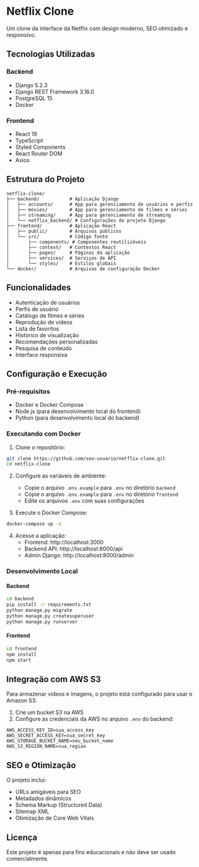 # Netflix Clone

Um clone da interface da Netflix com design moderno, SEO otimizado e responsivo.

## Tecnologias Utilizadas

### Backend
- Django 5.2.3
- Django REST Framework 3.16.0
- PostgreSQL 15
- Docker

### Frontend
- React 19
- TypeScript
- Styled Components
- React Router DOM
- Axios

## Estrutura do Projeto

```
netflix-clone/
├── backend/           # Aplicação Django
│   ├── accounts/      # App para gerenciamento de usuários e perfis
│   ├── movies/        # App para gerenciamento de filmes e séries
│   ├── streaming/     # App para gerenciamento de streaming
│   └── netflix_backend/ # Configurações do projeto Django
├── frontend/          # Aplicação React
│   ├── public/        # Arquivos públicos
│   └── src/           # Código fonte
│       ├── components/ # Componentes reutilizáveis
│       ├── context/   # Contextos React
│       ├── pages/     # Páginas da aplicação
│       ├── services/  # Serviços de API
│       └── styles/    # Estilos globais
└── docker/            # Arquivos de configuração Docker
```

## Funcionalidades

- Autenticação de usuários
- Perfis de usuário
- Catálogo de filmes e séries
- Reprodução de vídeos
- Lista de favoritos
- Histórico de visualização
- Recomendações personalizadas
- Pesquisa de conteúdo
- Interface responsiva

## Configuração e Execução

### Pré-requisitos
- Docker e Docker Compose
- Node.js (para desenvolvimento local do frontend)
- Python (para desenvolvimento local do backend)

### Executando com Docker

1. Clone o repositório:
```bash
git clone https://github.com/seu-usuario/netflix-clone.git
cd netflix-clone
```

2. Configure as variáveis de ambiente:
   - Copie o arquivo `.env.example` para `.env` no diretório `backend`
   - Copie o arquivo `.env.example` para `.env` no diretório `frontend`
   - Edite os arquivos `.env` com suas configurações

3. Execute o Docker Compose:
```bash
docker-compose up -d
```

4. Acesse a aplicação:
   - Frontend: http://localhost:3000
   - Backend API: http://localhost:8000/api
   - Admin Django: http://localhost:8000/admin

### Desenvolvimento Local

#### Backend
```bash
cd backend
pip install -r requirements.txt
python manage.py migrate
python manage.py createsuperuser
python manage.py runserver
```

#### Frontend
```bash
cd frontend
npm install
npm start
```

## Integração com AWS S3

Para armazenar vídeos e imagens, o projeto está configurado para usar o Amazon S3:

1. Crie um bucket S3 na AWS
2. Configure as credenciais da AWS no arquivo `.env` do backend:
```
AWS_ACCESS_KEY_ID=sua_access_key
AWS_SECRET_ACCESS_KEY=sua_secret_key
AWS_STORAGE_BUCKET_NAME=seu_bucket_name
AWS_S3_REGION_NAME=sua_regiao
```

## SEO e Otimização

O projeto inclui:
- URLs amigáveis para SEO
- Metadados dinâmicos
- Schema Markup (Structured Data)
- Sitemap XML
- Otimização de Core Web Vitals

## Licença

Este projeto é apenas para fins educacionais e não deve ser usado comercialmente.

